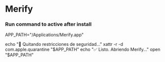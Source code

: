 # Merify

### Run command to active after install

APP_PATH="/Applications/Merify.app"    

echo "🔧 Quitando restricciones de seguridad..."
xattr -r -d com.apple.quarantine "$APP_PATH"
echo "✅ Listo. Abriendo Merify..."
open "$APP_PATH"
